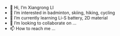 - 👋 Hi, I’m Xiangrong LI
- 👀 I’m interested in badminton, skiing, hiking, cycling
- 🌱 I’m currently learning Li-S battery, 2D material
- 💞️ I’m looking to collaborate on ...
- 📫 How to reach me ...

<!---
xlihd/xlihd is a ✨ special ✨ repository because its `README.md` (this file) appears on your GitHub profile.
You can click the Preview link to take a look at your changes.
--->
